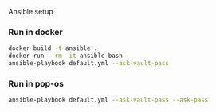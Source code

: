 Ansible setup

### Run in docker

```sh
docker build -t ansible .
docker run --rm -it ansible bash
ansible-playbook default.yml --ask-vault-pass
```

### Run in pop-os

```sh
ansible-playbook default.yml --ask-vault-pass --ask-pass
```
